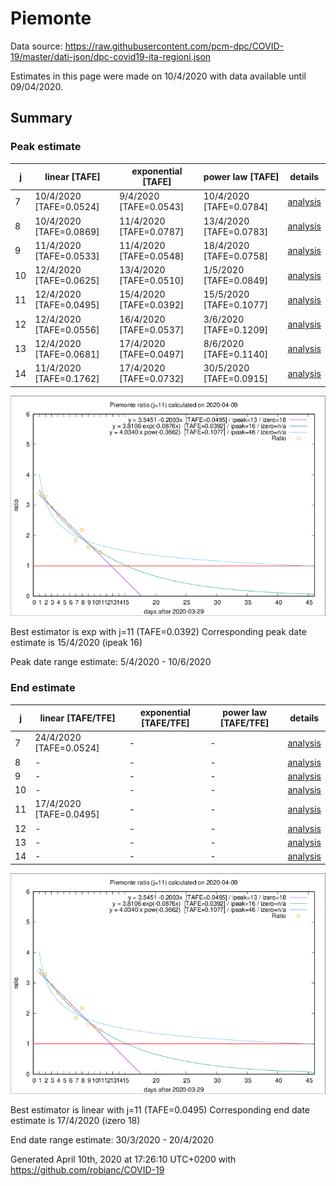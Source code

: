 # Piemonte


Data source: https://raw.githubusercontent.com/pcm-dpc/COVID-19/master/dati-json/dpc-covid19-ita-regioni.json

Estimates in this page were made on 10/4/2020 with data available until 09/04/2020.


## Summary 

### Peak estimate 
|j|linear [TAFE]|exponential [TAFE]|power law [TAFE]|details|
|---|----|-----------|---------|-------|
|7|10/4/2020 [TAFE=0.0524]|9/4/2020 [TAFE=0.0543]|10/4/2020 [TAFE=0.0784]|[analysis](COVID-19_piemonte_j7_2020-04-09.md)|
|8|10/4/2020 [TAFE=0.0869]|11/4/2020 [TAFE=0.0787]|13/4/2020 [TAFE=0.0783]|[analysis](COVID-19_piemonte_j8_2020-04-09.md)|
|9|11/4/2020 [TAFE=0.0533]|11/4/2020 [TAFE=0.0548]|18/4/2020 [TAFE=0.0758]|[analysis](COVID-19_piemonte_j9_2020-04-09.md)|
|10|12/4/2020 [TAFE=0.0625]|13/4/2020 [TAFE=0.0510]|1/5/2020 [TAFE=0.0849]|[analysis](COVID-19_piemonte_j10_2020-04-09.md)|
|11|12/4/2020 [TAFE=0.0495]|15/4/2020 [TAFE=0.0392]|15/5/2020 [TAFE=0.1077]|[analysis](COVID-19_piemonte_j11_2020-04-09.md)|
|12|12/4/2020 [TAFE=0.0556]|16/4/2020 [TAFE=0.0537]|3/6/2020 [TAFE=0.1209]|[analysis](COVID-19_piemonte_j12_2020-04-09.md)|
|13|12/4/2020 [TAFE=0.0681]|17/4/2020 [TAFE=0.0497]|8/6/2020 [TAFE=0.1140]|[analysis](COVID-19_piemonte_j13_2020-04-09.md)|
|14|11/4/2020 [TAFE=0.1762]|17/4/2020 [TAFE=0.0732]|30/5/2020 [TAFE=0.0915]|[analysis](COVID-19_piemonte_j14_2020-04-09.md)|

![best peak estimate](COVID-19_piemonte_j11_2020-04-09.png)

Best estimator is exp with j=11 (TAFE=0.0392)
Corresponding peak date estimate is 15/4/2020 (ipeak 16)


Peak date range estimate: 5/4/2020 - 10/6/2020

### End estimate 
|j|linear [TAFE/TFE]|exponential [TAFE/TFE]|power law [TAFE/TFE]|details|
|---|----|-----------|---------|-------|
|7|24/4/2020 [TAFE=0.0524]|-|-|[analysis](COVID-19_piemonte_j7_2020-04-09.md)|
|8|-|-|-|[analysis](COVID-19_piemonte_j8_2020-04-09.md)|
|9|-|-|-|[analysis](COVID-19_piemonte_j9_2020-04-09.md)|
|10|-|-|-|[analysis](COVID-19_piemonte_j10_2020-04-09.md)|
|11|17/4/2020 [TAFE=0.0495]|-|-|[analysis](COVID-19_piemonte_j11_2020-04-09.md)|
|12|-|-|-|[analysis](COVID-19_piemonte_j12_2020-04-09.md)|
|13|-|-|-|[analysis](COVID-19_piemonte_j13_2020-04-09.md)|
|14|-|-|-|[analysis](COVID-19_piemonte_j14_2020-04-09.md)|

![best zero estimate](COVID-19_piemonte_j11_2020-04-09.png)

Best estimator is linear with j=11 (TAFE=0.0495)
Corresponding end date estimate is 17/4/2020 (izero 18)


End date range estimate: 30/3/2020 - 20/4/2020

Generated April 10th, 2020 at 17:26:10 UTC+0200 with https://github.com/robianc/COVID-19
